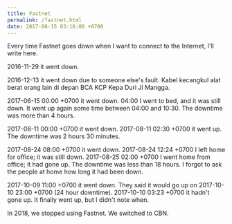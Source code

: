 ```yaml
---
title: Fastnet
permalink: /fastnet.html
date: 2017-06-15 03:16:00 +0700
---
```


Every time Fastnet goes down when
I want to connect to the Internet,
I'll write here.

2016-11-29 it went down.

2016-12-13 it went down due to someone else's fault.
Kabel kecangkul alat berat orang lain di depan BCA KCP Kepa Duri Jl Mangga.

2017-06-15 00:00 +0700 it went down.
04:00 I went to bed, and it was still down.
It went up again some time between 04:00 and 10:30.
The downtime was more than 4 hours.

2017-08-11 00:00 +0700 it went down.
2017-08-11 02:30 +0700 it went up.
The downtime was 2 hours 30 minutes.

2017-08-24 08:00 +0700 it went down.
2017-08-24 12:24 +0700 I left home for office; it was still down.
2017-08-25 02:00 +0700 I went home from office; it had gone up.
The downtime was less than 18 hours.
I forgot to ask the people at home how long it had been down.

2017-10-09 11:00 +0700 it went down.
They said it would go up on 2017-10-10 23:00 +0700 (24 hour downtime).
2017-10-10 03:23 +0700 it hadn't gone up.
It finally went up, but I didn't note when.

In 2018, we stopped using Fastnet.
We switched to CBN.
